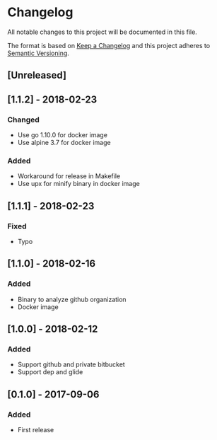 # Changelog
All notable changes to this project will be documented in this file.

The format is based on [Keep a Changelog](http://keepachangelog.com/en/1.0.0/)
and this project adheres to [Semantic Versioning](http://semver.org/spec/v2.0.0.html).

## [Unreleased]

## [1.1.2] - 2018-02-23
### Changed
- Use go 1.10.0 for docker image
- Use alpine 3.7 for docker image
### Added
- Workaround for release in Makefile
- Use upx for minify binary in docker image

## [1.1.1] - 2018-02-23
### Fixed
- Typo


## [1.1.0] - 2018-02-16
### Added
- Binary to analyze github organization
- Docker image


## [1.0.0] - 2018-02-12
### Added
- Support github and private bitbucket
- Support dep and glide


## [0.1.0] - 2017-09-06
### Added
- First release

